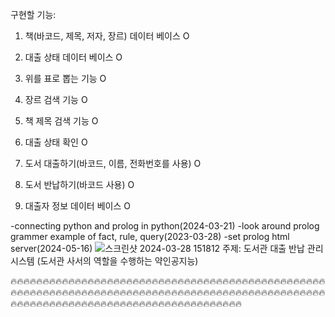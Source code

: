 구현할 기능: 
1. 책(바코드, 제목, 저자, 장르) 데이터 베이스 O
2. 대출 상태 데이터 베이스                             O
3. 위를 표로 뽑는 기능 			O

4. 장르 검색 기능 		    O
5. 책 제목 검색 기능		O
6. 대출 상태 확인		    O

7. 도서 대출하기(바코드, 이름, 전화번호를 사용)	O
8. 도서 반납하기(바코드 사용)			O
9. 대출자 정보 데이터 베이스			O



















-connecting python and prolog in python(2024-03-21)
-look around prolog grammer example of fact, rule, query(2023-03-28)
-set prolog html server(2024-05-16)
![스크린샷 2024-03-28 151812](https://github.com/Plametal/prolog_pro/assets/162389947/0c206f1c-2ca3-4062-908c-6a9e548dd311)
주제: 도서관 대출 반납 관리 시스템 (도서관 사서의 역할을 수행하는 약인공지능)




🔥🔥🔥🔥🔥🔥🔥🔥🔥🔥🔥🔥🔥🔥🔥🔥🔥🔥🔥🔥🔥🔥🔥🔥🔥🔥🔥🔥🔥🔥🔥🔥🔥🔥🔥🔥🔥🔥🔥🔥🔥🔥🔥🔥🔥🔥🔥🔥🔥🔥🔥🔥🔥🔥🔥🔥🔥🔥🔥🔥🔥🔥🔥🔥🔥🔥🔥🔥🔥🔥🔥🔥🔥🔥🔥🔥🔥🔥🔥🔥🔥🔥🔥🔥🔥🔥🔥🔥🔥🔥🔥🔥🔥🔥🔥🔥🔥🔥🔥🔥🔥🔥🔥🔥🔥🔥🔥🔥🔥🔥🔥🔥🔥🔥🔥🔥🔥🔥🔥🔥🔥🔥🔥🔥🔥🔥🔥🔥🔥🔥🔥🔥🔥🔥
